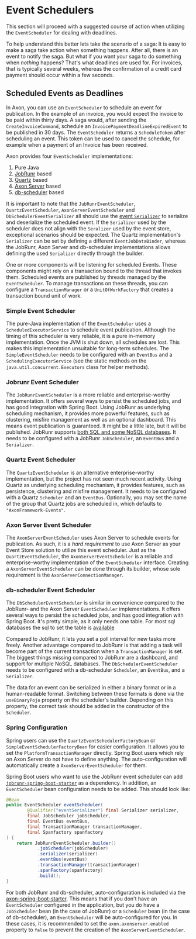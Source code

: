 # Event Schedulers

This section will proceed with a suggested course of action when utilizing the `EventScheduler` for dealing with deadlines.

To help understand this better lets take the scenario of a saga: 
It is easy to make a saga take action when something happens. 
After all, there is an event to notify the saga. But what if you want your saga to do something when _nothing_ happens? 
That's what deadlines are used for. 
For invoices, that is typically several weeks, whereas the confirmation of a credit card payment should occur within a few seconds.

## Scheduled Events as Deadlines

In Axon, you can use an `EventScheduler` to schedule an event for publication. In the example of an invoice, you would expect the invoice to be paid within thirty days. A saga would, after sending the `CreateInvoiceCommand`, schedule an `InvoicePaymentDeadlineExpiredEvent` to be published in 30 days. The `EventScheduler` returns a `ScheduleToken` after scheduling an event. This token can be used to cancel the schedule, for example when a payment of an Invoice has been received.

Axon provides four `EventScheduler` implementations:

 1. Pure Java
 2. [JobRunr](https://www.jobrunr.io/) based
 3. [Quartz](http://www.quartz-scheduler.org/) based
 4. [Axon Server](../../axon-server/introduction.md) based
 5. [db-scheduler](https://github.com/kagkarlsson/db-scheduler) based

It is important to note that the `JubRunrEventScheduler`, `QuartzEventScheduler`, `AxonServerEventScheduler` and `DbSchedulerEventSerializer` all should use the [event `Serializer`](../serialization.md#event-serialization) to serialize and deserialize the scheduled event.
If the `Serializer` used by the scheduler does not align with the `Seralizer` used by the event store, exceptional scenarios should be expected.
The Quartz implementation's `Serializer` can be set by defining a different `EventJobDataBinder`, whereas the JobRunr, Axon Server and db-scheduler implementations allows defining the used `Serializer` directly through the builder.

One or more components will be listening for scheduled Events.
These components might rely on a transaction bound to the thread that invokes them.
Scheduled events are published by threads managed by the `EventScheduler`.
To manage transactions on these threads, you can configure a `TransactionManager` or a `UnitOfWorkFactory` that creates a transaction bound unit of work.

### Simple Event Scheduler

The pure-Java implementation of the `EventScheduler` uses a `ScheduledExecutorService` to schedule event publication. 
Although the timing of this scheduler is very reliable, it is a pure in-memory implementation. 
Once the JVM is shut down, all schedules are lost. 
This makes this implementation unsuitable for long-term schedules.
The `SimpleEventScheduler` needs to be configured with an `EventBus` and a `SchedulingExecutorService` \(see the static methods on the `java.util.concurrent.Executors` class for helper methods\).

### Jobrunr Event Scheduler

The `JobRunrEventScheduler` is a more reliable and enterprise-worthy implementation.
It offers several ways to persist the scheduled jobs, and has good integration with Spring Boot.
Using JobRunr as underlying scheduling mechanism, it provides more powerful features, such as clustering, misfire management as well as an optional dashboard.
This means event publication is guaranteed. It might be a little late, but it will be published.
JobRunr supports [both SQL and some NoSQL databases](https://www.jobrunr.io/en/documentation/installation/storage/).
It needs to be configured with a JobRunr `JobScheduler`, an `EventBus` and a `Serializer`.

### Quartz Event Scheduler

The `QuartzEventScheduler` is an alternative enterprise-worthy implementation, but the project has not seen much recent activity. 
Using Quartz as underlying scheduling mechanism, it provides features, such as persistence, clustering and misfire management.
It needs to be configured with a Quartz `Scheduler` and an `EventBus`. 
Optionally, you may set the name of the group that Quartz jobs are scheduled in, which defaults to `"AxonFramework-Events"`.

### Axon Server Event Scheduler

The `AxonServerEventScheduler` uses Axon Server to schedule events for publication.
As such, it is a *hard requirement* to use Axon Server as your Event Store solution to utilize this event scheduler.
Just as the `QuartzEventScheduler`, the `AxonServerEventScheduler` is a reliable and enterprise-worthy implementation of the `EventScheduler` interface.
Creating a `AxonServerEventScheduler` can be done through its builder, whose sole requirement is the `AxonServerConnectionManager`.

### db-scheduler Event Scheduler

The `DbSchedulerEventScheduler` is similar in convenience compared to the JobRunr- and the Axon Server `EventScheduler` implementations.
It offers several ways to persist the scheduled jobs, and has good integration with Spring Boot.
It's pretty simple, as it only needs one table. 
For most sql databases the sql to set the table is [available](https://github.com/kagkarlsson/db-scheduler/tree/master/db-scheduler/src/test/resources/com/github/kagkarlsson/scheduler)
    
Compared to JobRunr, it lets you set a poll interval for new tasks more freely.
Another advantage compared to JobRunr is that adding a task will become part of the current transaction when a `TransactionManager` is set.
The biggest things missing compared to JobRunr are a dashboard, and support for multiple NoSQL databases.
The `DbSchedulerEventScheduler` needs to be configured with a db-scheduler `Scheduler`, an `EventBus`, and a `Serializer`.

The data for an event can be serialized in either a binary format or in a human-readable format. 
Switching between these formats is done via the `useBinaryPojo` property on the scheduler's builder.
Depending on this property, the correct task should be added in the constructor of the `Scheduler`.

### Spring Configuration

Spring users can use the `QuartzEventSchedulerFactoryBean` or `SimpleEventSchedulerFactoryBean` for easier configuration. 
It allows you to set the `PlatformTransactionManager` directly.
Spring Boot users which rely on Axon Server do not have to define anything.
The auto-configuration will automatically create a `AxonServerEventScheduler` for them.

Spring Boot users who want to use the JobRunr event scheduler can add [`jobrunr-spring-boot-starter`](https://mvnrepository.com/artifact/org.jobrunr/jobrunr-spring-boot-starter) as a dependency.
In addition, an `EventScheduler` bean configuration needs to be added. This should look like:
```java
@Bean
public EventScheduler eventScheduler(
        @Qualifier("eventSerializer") final Serializer serializer,
        final JobScheduler jobScheduler,
        final EventBus eventBus,
        final TransactionManager transactionManager,
        final Spanfactory spanfactory
) {
    return JobRunrEventScheduler.builder()
            .jobScheduler(jobScheduler)
            .serializer(serializer)
            .eventBus(eventBus)
            .transactionManager(transactionManager)
            .spanFactory(spanfactory)
            .build();
}
```

For both JobRunr and db-scheduler, auto-configuration is included via the [axon-spring-boot-starter](https://github.com/AxonFramework/AxonFramework/tree/master/spring-boot-starter). 
This means that if you don't have an `EventScheduler` configured in the application, but you do have a `JobScheduler` bean (in the case of JobRunr) or a `Scheduler` bean (in the case of db-scheduler), an `EventScheduler` will be auto-configured for you. 
In these cases, it is recommended to set the `axon.axonserver.enabled` property to `false` to prevent the creation of the `AxonServerEventScheduler`. 